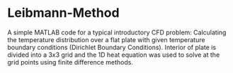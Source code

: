 # Leibmann-Method
A simple MATLAB code for a typical introductory CFD problem: Calculating the temperature distribution over a flat plate with given temperature boundary conditions (Dirichlet Boundary Conditions). Interior of plate is divided into a 3x3 grid and the 1D heat equation was used to solve at the grid points using finite difference methods.
